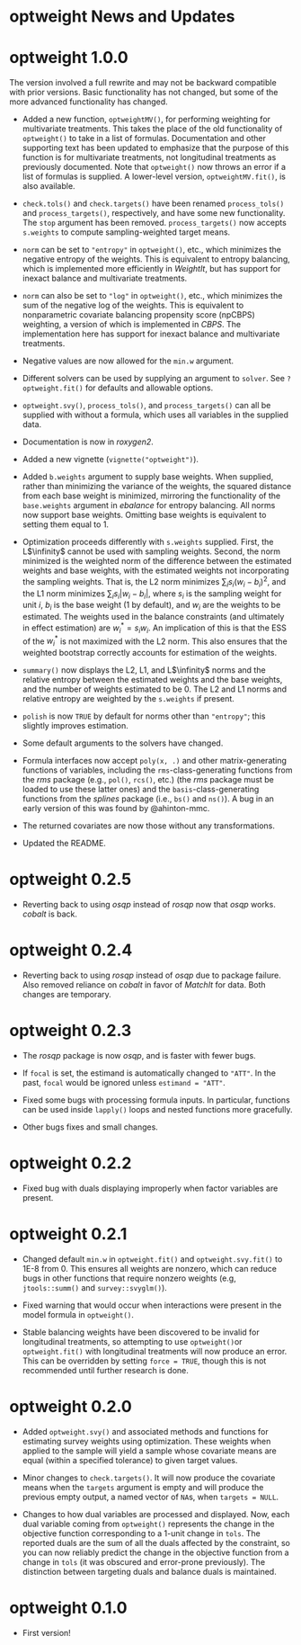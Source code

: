optweight News and Updates
======

# optweight 1.0.0

The version involved a full rewrite and may not be backward compatible with prior versions. Basic functionality has not changed, but some of the more advanced functionality has changed.

* Added a new function, `optweightMV()`, for performing weighting for multivariate treatments. This takes the place of the old functionality of `optweight()` to take in a list of formulas. Documentation and other supporting text has been updated to emphasize that the purpose of this function is for multivariate treatments, not longitudinal treatments as previously documented. Note that `optweight()` now throws an error if a list of formulas is supplied. A lower-level version, `optweightMV.fit()`, is also available.

* `check.tols()` and `check.targets()` have been renamed `process_tols()` and `process_targets()`, respectively, and have some new functionality. The `stop` argument has been removed. `process_targets()` now accepts `s.weights` to compute sampling-weighted target means.

* `norm` can be set to `"entropy"` in `optweight()`, etc., which minimizes the negative entropy of the weights. This is equivalent to entropy balancing, which is implemented more efficiently in *WeightIt*, but has support for inexact balance and multivariate treatments.

* `norm` can also be set to `"log"` in `optweight()`, etc., which minimizes the sum of the negative log of the weights. This is equivalent to nonparametric covariate balancing propensity score (npCBPS) weighting, a version of which is implemented in *CBPS*. The implementation here has support for inexact balance and multivariate treatments.

* Negative values are now allowed for the `min.w` argument.

* Different solvers can be used by supplying an argument to `solver`. See `?optweight.fit()` for defaults and allowable options.

* `optweight.svy()`, `process_tols()`, and `process_targets()` can all be supplied with without a formula, which uses all variables in the supplied data.

* Documentation is now in *roxygen2*.

* Added a new vignette (`vignette("optweight")`).

* Added `b.weights` argument to supply base weights. When supplied, rather than minimizing the variance of the weights, the squared distance from each base weight is minimized, mirroring the functionality of the `base.weights` argument in *ebalance* for entropy balancing. All norms now support base weights. Omitting base weights is equivalent to setting them equal to 1.

* Optimization proceeds differently with `s.weights` supplied. First, the L$\infinity$ cannot be used with sampling weights. Second, the norm minimized is the weighted norm of the difference between the estimated weights and base weights, with the estimated weights not incorporating the sampling weights. That is, the L2 norm minimizes $\sum_i s_i(w_i-b_i)^2$, and the L1 norm minimizes $\sum_i s_i|w_i-b_i|$, where $s_i$ is the sampling weight for unit $i$, $b_i$ is the base weight (1 by default), and $w_i$ are the weights to be estimated. The weights used in the balance constraints (and ultimately in effect estimation) are $w^*_i=s_i w_i$. An implication of this is that the ESS of the $w^*_i$ is not maximized with the L2 norm. This also ensures that the weighted bootstrap correctly accounts for estimation of the weights.

* `summary()` now displays the L2, L1, and L$\infinity$ norms and the relative entropy between the estimated weights and the base weights, and the number of weights estimated to be 0. The L2 and L1 norms and relative entropy are weighted by the `s.weights` if present.

* `polish` is now `TRUE` by default for norms other than `"entropy"`; this slightly improves estimation.

* Some default arguments to the solvers have changed.

* Formula interfaces now accept `poly(x, .)` and other matrix-generating functions of variables, including the `rms`-class-generating functions from the *rms* package (e.g., `pol()`, `rcs()`, etc.) (the *rms* package must be loaded to use these latter ones) and the `basis`-class-generating functions from the *splines* package (i.e., `bs()` and `ns()`). A bug in an early version of this was found by @ahinton-mmc.

* The returned covariates are now those without any transformations.

* Updated the README.

# optweight 0.2.5

* Reverting back to using *osqp* instead of *rosqp* now that *osqp* works. *cobalt* is back.

# optweight 0.2.4

* Reverting back to using *rosqp* instead of *osqp* due to package failure. Also removed reliance on *cobalt* in favor of *MatchIt* for data. Both changes are temporary. 

# optweight 0.2.3

* The *rosqp* package is now *osqp*, and is faster with fewer bugs.

* If `focal` is set, the estimand is automatically changed to `"ATT"`. In the past, `focal` would be ignored unless `estimand = "ATT"`.

* Fixed some bugs with processing formula inputs. In particular, functions can be used inside `lapply()` loops and nested functions more gracefully.

* Other bugs fixes and small changes.

# optweight 0.2.2

* Fixed bug with duals displaying improperly when factor variables are present.

# optweight 0.2.1

* Changed default `min.w` in `optweight.fit()` and `optweight.svy.fit()` to 1E-8 from 0. This ensures all weights are nonzero, which can reduce bugs in other functions that require nonzero weights (e.g, `jtools::summ()` and `survey::svyglm()`).

* Fixed warning that would occur when interactions were present in the model formula in `optweight()`.

* Stable balancing weights have been discovered to be invalid for longitudinal treatments, so attempting to use `optweight()`or `optweight.fit()` with longitudinal treatments will now produce an error. This can be overridden by setting `force = TRUE`, though this is not recommended until further research is done.

# optweight 0.2.0

* Added `optweight.svy()` and associated methods and functions for estimating survey weights using optimization. These weights when applied to the sample will yield a sample whose covariate means are equal (within a specified tolerance) to given target values.

* Minor changes to `check.targets()`. It will now produce the covariate means when the `targets` argument is empty and will produce the previous empty output, a named vector of `NA`s, when `targets = NULL`.

* Changes to how dual variables are processed and displayed. Now, each dual variable coming from `optweight()` represents the change in the objective function corresponding to a 1-unit change in `tols`. The reported duals are the sum of all the duals affected by the constraint, so you can now reliably predict the change in the objective function from a change in `tols` (it was obscured and error-prone previously). The distinction between targeting duals and balance duals is maintained.

# optweight 0.1.0

* First version!
